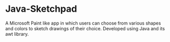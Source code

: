 # Java-Sketchpad
A Microsoft Paint like app in which users can choose from various shapes and colors to sketch drawings of their choice. Developed using Java and its awt library.
